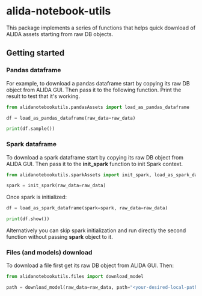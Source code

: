 # alida-notebook-utils
This package implements a series of functions that helps quick download of ALIDA assets starting from raw DB objects.


## Getting started

### Pandas dataframe
For example, to download a pandas dataframe start by copying its raw DB object from ALIDA GUI. Then pass it to the following function. Print the result to test that it's working.

```python
from alidanotebookutils.pandasAssets import load_as_pandas_dataframe

df = load_as_pandas_dataframe(raw_data=raw_data)

print(df.sample())

```
### Spark dataframe
To download a spark dataframe start by copying its raw DB object from ALIDA GUI. Then pass it to the **init_spark** function to init Spark context.
```python
from alidanotebookutils.sparkAssets import init_spark, load_as_spark_dataframe

spark = init_spark(raw_data=raw_data)
```
Once spark is initialized:
```python
df = load_as_spark_dataframe(spark=spark, raw_data=raw_data)

print(df.show())
```
Alternatively you can skip spark initialization and run directly the second function without passing **spark** object to it.

### Files (and models) download
To download a file first get its raw DB object from ALIDA GUI.
Then:
```python
from alidanotebookutils.files import download_model

path = download_model(raw_data=raw_data, path="<your-desired-local-path>")
```